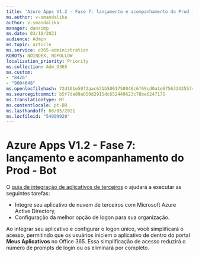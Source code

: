 ```yaml
---
title: 'Azure Apps V1.2 - Fase 7: lançamento e acompanhamento do Prod - Bot'
ms.author: v-smandalika
author: v-smandalika
manager: dansimp
ms.date: 03/10/2021
audience: Admin
ms.topic: article
ms.service: o365-administration
ROBOTS: NOINDEX, NOFOLLOW
localization_priority: Priority
ms.collection: Adm_O365
ms.custom:
- "8426"
- "9004648"
ms.openlocfilehash: 72d101e50f2aac631b5001758046c6f69cd0a1e675632435574a32530a4b3095
ms.sourcegitcommit: b5f7da89a650d2915dc652449623c78be6247175
ms.translationtype: HT
ms.contentlocale: pt-BR
ms.lasthandoff: 08/05/2021
ms.locfileid: "54009920"
---
```

# <a name="azure-apps-v12---phase-7-prod-release-and-followup---bot"></a>Azure Apps V1.2 - Fase 7: lançamento e acompanhamento do Prod - Bot

O [guia de integração de aplicativos de terceiros](https://admin.microsoft.com/AdminPortal/Home) o ajudará a executar as seguintes tarefas: 
- Integre seu aplicativo de nuvem de terceiros com Microsoft Azure Active Directory, 
- Configuração da melhor opção de logon para sua organização.

Ao integrar seu aplicativo e configurar o logon único, você simplificará o acesso, permitindo que os usuários iniciem o aplicativo de dentro do portal **Meus Aplicativos** no Office 365. Essa simplificação de acesso reduzirá o número de prompts de login ou os eliminará por completo.
